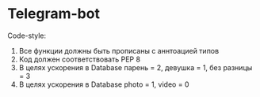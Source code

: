# Telegram-bot

Code-style:
1) Все функции должны быть прописаны с аннтоацией типов
2) Код должен соответствовать PEP 8
3) В целях ускорения в Database парень = 2, девушка = 1, без разницы = 3
4) В целях ускорения в Database photo = 1, video = 0
